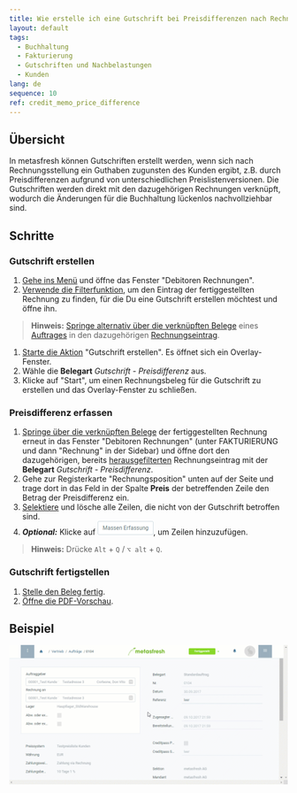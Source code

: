 ```yaml
---
title: Wie erstelle ich eine Gutschrift bei Preisdifferenzen nach Rechnungsstellung?
layout: default
tags:
  - Buchhaltung
  - Fakturierung
  - Gutschriften und Nachbelastungen
  - Kunden
lang: de
sequence: 10
ref: credit_memo_price_difference
---
```


## Übersicht
In metasfresh können Gutschriften erstellt werden, wenn sich nach Rechnungsstellung ein Guthaben zugunsten des Kunden ergibt, z.B. durch Preisdifferenzen aufgrund von unterschiedlichen Preislistenversionen. Die Gutschriften werden direkt mit den dazugehörigen Rechnungen verknüpft, wodurch die Änderungen für die Buchhaltung lückenlos nachvollziehbar sind.

## Schritte

### Gutschrift erstellen
1. [Gehe ins Menü](Menu) und öffne das Fenster "Debitoren Rechnungen".
1. [Verwende die Filterfunktion](Filterfunktion), um den Eintrag der fertiggestellten Rechnung zu finden, für die Du eine Gutschrift erstellen möchtest und öffne ihn.
 >**Hinweis:** [Springe alternativ über die verknüpften Belege](SpringezuBelegen) eines [Auftrages](Auftrag_erfassen) in den dazugehörigen [Rechnungseintrag](Zu_Auftrag_Rechnung_erstellen).

1. [Starte die Aktion](AktionStarten) "Gutschrift erstellen". Es öffnet sich ein Overlay-Fenster.
1. Wähle die **Belegart** *Gutschrift - Preisdifferenz* aus.
1. Klicke auf "Start", um einen Rechnungsbeleg für die Gutschrift zu erstellen und das Overlay-Fenster zu schließen.

### Preisdifferenz erfassen
1. [Springe über die verknüpften Belege](SpringezuBelegen) der fertiggestellten Rechnung erneut in das Fenster "Debitoren Rechnungen" (unter FAKTURIERUNG und dann "Rechnung" in der Sidebar) und öffne dort den dazugehörigen, bereits [herausgefilterten](Filterfunktion) Rechnungseintrag mit der **Belegart** *Gutschrift - Preisdifferenz*.
1. Gehe zur Registerkarte "Rechnungsposition" unten auf der Seite und trage dort in das Feld in der Spalte **Preis** der betreffenden Zeile den Betrag der Preisdifferenz ein.
1. [Selektiere](AuswahlBelege) und lösche alle Zeilen, die nicht von der Gutschrift betroffen sind.
1. ***Optional:*** Klicke auf ![](assets/Massen_Erfassung_Button.png), um Zeilen hinzuzufügen.
 >**Hinweis:** Drücke `Alt` + `Q` / `⌥ alt` + `Q`.

### Gutschrift fertigstellen
1. [Stelle den Beleg fertig](BelegverarbeitungFertigstellen).
1. [Öffne die PDF-Vorschau](PDFVorschau).

## Beispiel
![](assets/Gutschrift_Preisdifferenz.gif)
